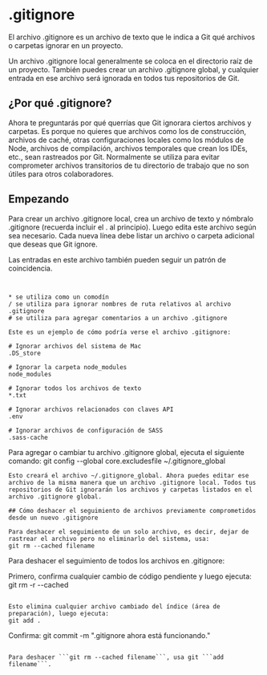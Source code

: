 # .gitignore

El archivo .gitignore es un archivo de texto que le indica a Git qué archivos o carpetas ignorar en un proyecto.

Un archivo .gitignore local generalmente se coloca en el directorio raíz de un proyecto. También puedes crear un archivo .gitignore global, y cualquier entrada en ese archivo será ignorada en todos tus repositorios de Git.

## ¿Por qué .gitignore?

Ahora te preguntarás por qué querrías que Git ignorara ciertos archivos y carpetas. Es porque no quieres que archivos como los de construcción, archivos de caché, otras configuraciones locales como los módulos de Node, archivos de compilación, archivos temporales que crean los IDEs, etc., sean rastreados por Git. Normalmente se utiliza para evitar comprometer archivos transitorios de tu directorio de trabajo que no son útiles para otros colaboradores.

## Empezando

Para crear un archivo .gitignore local, crea un archivo de texto y nómbralo .gitignore (recuerda incluir el . al principio). Luego edita este archivo según sea necesario. Cada nueva línea debe listar un archivo o carpeta adicional que deseas que Git ignore.

Las entradas en este archivo también pueden seguir un patrón de coincidencia.

```


* se utiliza como un comodín
/ se utiliza para ignorar nombres de ruta relativos al archivo .gitignore
# se utiliza para agregar comentarios a un archivo .gitignore

Este es un ejemplo de cómo podría verse el archivo .gitignore:

# Ignorar archivos del sistema de Mac
.DS_store

# Ignorar la carpeta node_modules
node_modules

# Ignorar todos los archivos de texto
*.txt

# Ignorar archivos relacionados con claves API
.env

# Ignorar archivos de configuración de SASS
.sass-cache

```

Para agregar o cambiar tu archivo .gitignore global, ejecuta el siguiente comando:
git config --global core.excludesfile ~/.gitignore_global

```
Esto creará el archivo ~/.gitignore_global. Ahora puedes editar ese archivo de la misma manera que un archivo .gitignore local. Todos tus repositorios de Git ignorarán los archivos y carpetas listados en el archivo .gitignore global.

## Cómo deshacer el seguimiento de archivos previamente comprometidos desde un nuevo .gitignore

Para deshacer el seguimiento de un solo archivo, es decir, dejar de rastrear el archivo pero no eliminarlo del sistema, usa:
git rm --cached filename
```

Para deshacer el seguimiento de todos los archivos en .gitignore:

Primero, confirma cualquier cambio de código pendiente y luego ejecuta:
git rm -r --cached

```

Esto elimina cualquier archivo cambiado del índice (área de preparación), luego ejecuta:
git add .

```

Confirma:
git commit -m ".gitignore ahora está funcionando."

````

Para deshacer ```git rm --cached filename```, usa git ```add filename```.
````

